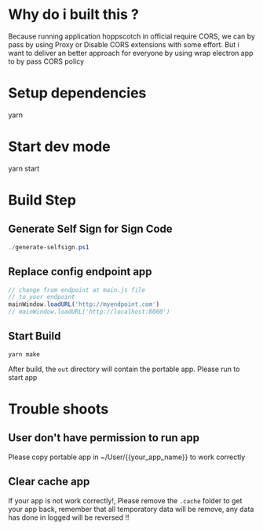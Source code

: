 # Why do i built this ?
Because running application hoppscotch in official require CORS, we can by pass by using Proxy or Disable CORS extensions with some effort.
But i want to deliver an better approach for everyone by using wrap electron app to by pass CORS policy


# Setup dependencies

yarn


# Start dev mode

yarn start


# Build Step

## Generate Self Sign for Sign Code

```powershell
./generate-selfsign.ps1
```


## Replace config endpoint app
```javascript
// change from endpoint at main.js file 
// to your endpoint
mainWindow.loadURL('http://myendpoint.com')
// mainWindow.loadURL('http://localhost:8080')
```

## Start Build

```
yarn make
```

After build, the ``out`` directory will contain the portable app. Please run to start app


# Trouble shoots

## User don't have permission to run app
Please copy portable app in ~/User/{{your_app_name}} to work correctly

## Clear cache app

If your app is not work correctly!,
Please remove the ``.cache`` folder to get your app back, remember that all temporatory data will be remove, any data has done in logged will be reversed !!